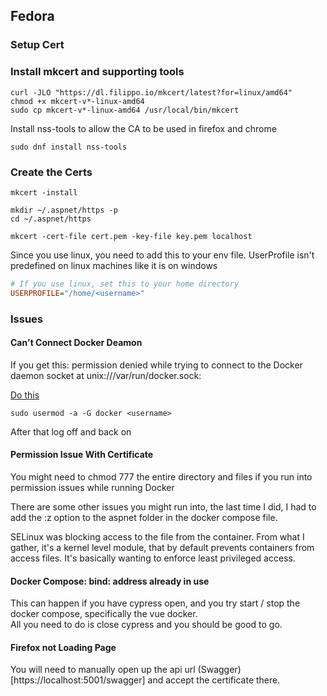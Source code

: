 ## Fedora

### Setup Cert

### Install mkcert and supporting tools

```shell
curl -JLO "https://dl.filippo.io/mkcert/latest?for=linux/amd64"
chmod +x mkcert-v*-linux-amd64
sudo cp mkcert-v*-linux-amd64 /usr/local/bin/mkcert
```

Install nss-tools to allow the CA to be used in firefox and chrome
```shell
sudo dnf install nss-tools
```

### Create the Certs
```shell
mkcert -install

mkdir ~/.aspnet/https -p
cd ~/.aspnet/https

mkcert -cert-file cert.pem -key-file key.pem localhost
```

Since you use linux, you need to add this to your env file.  UserProfile isn't predefined on linux machines like it is
on windows
```ini
# If you use linux, set this to your home directory
USERPROFILE="/home/<username>"
```

### Issues

#### Can't Connect Docker Deamon
If you get this:
permission denied while trying to connect to the Docker daemon socket at unix:///var/run/docker.sock:

[Do this](https://stackoverflow.com/questions/47854463/docker-got-permission-denied-while-trying-to-connect-to-the-docker-daemon-socke)
```shell
sudo usermod -a -G docker <username>
```
After that log off and back on

#### Permission Issue With Certificate
You might need to chmod 777 the entire directory and files if you run into permission issues while running Docker

There are some other issues you might run into, the last time I did, I had to add the :z option to the aspnet folder in
the docker compose file.

SELinux was blocking access to the file from the container.  From what I gather, it's a kernel level module, that
by default prevents containers from access files.  It's basically wanting to enforce least privileged access.

#### Docker Compose: bind: address already in use
This can happen if you have cypress open, and you try start / stop the docker compose, specifically the vue docker.  
All you need to do is close cypress and you should be good to go.

#### Firefox not Loading Page

You will need to manually open up the api url (Swagger)[https://localhost:5001/swagger] and accept the certificate there.